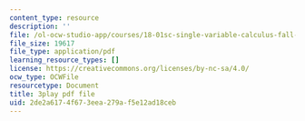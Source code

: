 ```yaml
---
content_type: resource
description: ''
file: /ol-ocw-studio-app/courses/18-01sc-single-variable-calculus-fall-2010/2de2a6174f673eea279af5e12ad18ceb_l2SjUREZk0c.pdf
file_size: 19617
file_type: application/pdf
learning_resource_types: []
license: https://creativecommons.org/licenses/by-nc-sa/4.0/
ocw_type: OCWFile
resourcetype: Document
title: 3play pdf file
uid: 2de2a617-4f67-3eea-279a-f5e12ad18ceb
---
```

